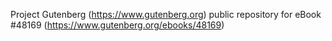 Project Gutenberg (https://www.gutenberg.org) public repository for
eBook #48169 (https://www.gutenberg.org/ebooks/48169)
